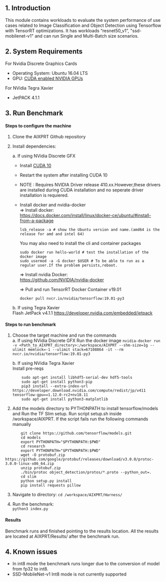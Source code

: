 
## 1. Introduction
This module contains workloads to evaluate the system performance of use cases related to Image Classification and Object Detection  using Tensorflow with TensorRT optimizations.
It has workloads “resnet50_v1”, "ssd-mobilenet-v1" and can run Single and Multi-Batch size scenarios.

## 2. System Requirements
For Nvidia Discrete Graphics Cards
* Operating System:
	Ubuntu 16.04 LTS
* GPU:
	  [CUDA enabled NVIDIA GPUs](https://developer.nvidia.com/cuda-gpus)

For NVidia Tegra Xavier
* JetPACK 4.1.1

## 3. Run Benchmark

#### Steps to configure the machine

1. Clone the AIXPRT Github repository 

2. Install dependencies:

   a. If using NVidia Discrete GFX
   
   * Install [CUDA 10](https://developer.nvidia.com/cuda-downloads)
   * Restart the system after installing CUDA 10
   * NOTE : Requires NVIDIA Driver release 410.xx.However,these drivers are installed during CUDA installation and no 		    seperate driver installation is requiered. 
   * Install docker and nvidia-docker <br />
	 => Install docker: <br />
		https://docs.docker.com/install/linux/docker-ce/ubuntu/#install-from-a-package <br />
		
		```shell
		lsb_release -a # show the Ubuntu version and name.(amd64 is the release for amd and intel 64)
		```
		
		You may also need to install the cli and container packages  <br />
		
		```shell
		sudo docker run hello-world # test the installation of the docker image
		sudo usermod -a -G docker $USER # To be able to run as a regular user.If the problem persists,reboot.
	  	```
		
	 => Install nvidia Docker: <br />
		https://github.com/NVIDIA/nvidia-docker<br />
	
	 => Pull and run TensorRT Docker Container v19.01 <br />
		```
		docker pull nvcr.io/nvidia/tensorflow:19.01-py3
		```
   b. If using Tegra Xavier <br />
   	Flash JetPack v4.1.1 https://developer.nvidia.com/embedded/jetpack

#### Steps to run benchmark
 1. Choose the target machine and run the commands <br />
	 a. If using NVidia Discrete GFX 
	    Run the docker image 
		`nvidia-docker run -v <Path_to_AIXPRT_directory>:/workspace/AIXPRT --shm-size=1g --ulimit memlock=-1 --ulimit stack=67108864 -it --rm nvcr.io/nvidia/tensorflow:19.01-py3`

	 b. If using NVidia Tegra Xavier <br />
	    Install pre-reqs 
	```shell
		sudo apt-get install libhdf5-serial-dev hdf5-tools 
		sudo apt-get install python3-pip
		pip3 install --extra-index-url https://developer.download.nvidia.com/compute/redist/jp/v411 tensorflow-gpu==1.12.0-rc2+nv18.11
		sudo apt-get install python3-matplotlib
	```

 2.  Add the models directory to PYTHONPATH to install tensorflow/models and Run the TF Slim setup. 
 Run script setup.sh inside /workspace/AIXPRT. If the script fails run the following commands manually
 
 ```shell
        git clone https://github.com/tensorflow/models.git 
        cd models 
        export PYTHONPATH="$PYTHONPATH:$PWD" 
        cd research
        export PYTHONPATH="$PYTHONPATH:$PWD" 
        wget -O protobuf.zip https://github.com/google/protobuf/releases/download/v3.0.0/protoc-3.0.0-linux-x86_64.zip
        unzip protobuf.zip
        ./bin/protoc object_detection/protos/*.proto --python_out=.
        cd slim
        python setup.py install
        pip install requests pillow
```

 3. Navigate to directory:
 	`cd /workspace/AIXPRT/Harness/`

 4. Run the benchmark:<br />
	`python3 index.py`

#### Results

Benchmark runs and finished pointing to the results location.
All the results are located at AIXPRT/Results/ after the benchmark run.


## 4. Known issues
 -  In int8 mode the benchmark runs longer due to the conversion of model from fp32 to int8. 
 -  SSD-MobileNet-v1 Int8 mode is not currently supported
